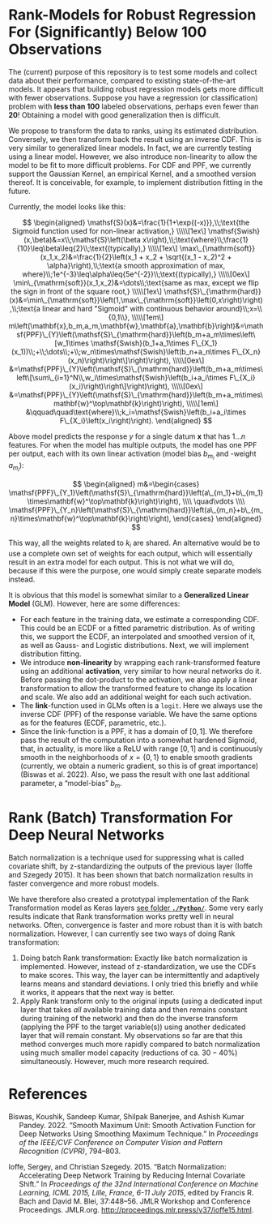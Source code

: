# Rank-Models for Robust Regression For (Significantly) Below 100 Observations

The (current) purpose of this repository is to test some models and
collect data about their performance, compared to existing
state-of-the-art models. It appears that building robust regression
models gets more difficult with fewer observations. Suppose you have a
regression (or classification) problem with **less than $100$** labeled
observations, perhaps even fewer than **$20$**! Obtaining a model with
good generalization then is difficult.

We propose to transform the data to ranks, using its estimated
distribution. Conversely, we then transform back the result using an
inverse CDF. This is very similar to generalized linear models. In fact,
we are currently testing using a linear model. However, we also
introduce non-linearity to allow the model to be fit to more difficult
problems. For CDF and PPF, we currently support the Gaussian Kernel, an
empirical Kernel, and a smoothed version thereof. It is conceivable, for
example, to implement distribution fitting in the future.

Currently, the model looks like this:

$$
\begin{aligned}
    \mathsf{S}(x)&=\frac{1}{1+\exp{(-x)}},\\;\text{the Sigmoid function used for non-linear activation,}
    \\\\\[1ex\]
    \mathsf{Swish}(x,\beta)&=x\\;\mathsf{S}\left(\beta x\right),\\;\text{where}\\;\frac{1}{10}\leq\beta\leq{2}\\;\text{(typically),}
    \\\\\[1ex\]
    \max\_{\mathrm{soft}}(x_1,x_2)&=\frac{1}{2}\left(x_1 + x_2 + \sqrt{(x_1 - x_2)^2 + \alpha}\right),\\;\text{a smooth approximation of max, where}\\;1e^{-3}\leq\alpha\leq{5e^{-2}}\\;\text{(typically),}
    \\\\\[0ex\]
    \min\_{\mathrm{soft}}(x_1,x_2)&=\dots\\;\text{same as max, except we flip the sign in front of the square root,}
    \\\\\[1ex\]
    \mathsf{S}\_{\mathrm{hard}}(x)&=\min\_{\mathrm{soft}}\left(1,\max\_{\mathrm{soft}}\left(0,x\right)\right),\\;\text{a linear and hard "Sigmoid" with continuous behavior around}\\;x=\\{0,1\\},
    \\\\\[1em\]
    m\left(\mathbf{x},b_m,a_m,\mathbf{w},\mathbf{a},\mathbf{b}\right)&=\mathsf{PPF}\_{Y}\left(\mathsf{S}\_{\mathrm{hard}}\left(b_m+a_m\times\left\[w_1\times \mathsf{Swish}(b_1+a_1\times F\_{X_1}(x_1))\\;+\\;\dots\\;+\\;w_n\times\mathsf{Swish}\left(b_n+a_n\times F\_{X_n}(x_n)\right)\right\]\right)\right),
    \\\\\[0ex\]
    &=\mathsf{PPF}\_{Y}\left(\mathsf{S}\_{\mathrm{hard}}\left(b_m+a_m\times\left\[\sum\_{i=1}^N\\,w_i\times\mathsf{Swish}\left(b_i+a_i\times F\_{X_i}(x_i)\right)\right\]\right)\right),
    \\\\\[0ex\]
    &=\mathsf{PPF}\_{Y}\left(\mathsf{S}\_{\mathrm{hard}}\left(b_m+a_m\times\mathbf{w}^\top\mathbf{k}\right)\right),
    \\\\\[1em\]
    &\qquad\quad\text{where}\\;k_i=\mathsf{Swish}\left(b_i+a_i\times F\_{X_i}\left(x_i\right)\right).
\end{aligned}
$$

Above model predicts the response $y$ for a single datum $\mathbf{x}$
that has $1\dots n$ features. For when the model has multiple outputs,
the model has one PPF per output, each with its own linear activation
(model bias $b_{m_i}$ and -weight $a_{m_i}$):

$$
\begin{aligned}
    m&=\begin{cases}
        \mathsf{PPF}\_{Y_1}\left(\mathsf{S}\_{\mathrm{hard}}\left(a\_{m_1}+b\_{m_1}\times\mathbf{w}^\top\mathbf{k}\right)\right),
        \\\\
        \quad\vdots
        \\\\
        \mathsf{PPF}\_{Y_n}\left(\mathsf{S}\_{\mathrm{hard}}\left(a\_{m_n}+b\_{m_n}\times\mathbf{w}^\top\mathbf{k}\right)\right),
    \end{cases}
\end{aligned}
$$

This way, all the weights related to $k_i$ are shared. An alternative
would be to use a complete own set of weights for each output, which
will essentially result in an extra model for each output. This is not
what we will do, because if this were the purpose, one would simply
create separate models instead.

It is obvious that this model is somewhat similar to a **Generalized
Linear Model** (GLM). However, here are some differences:

- For each feature in the training data, we estimate a corresponding
  CDF. This could be an ECDF or a fitted parametric distribution. As of
  writing this, we support the ECDF, an interpolated and smoothed
  version of it, as well as Gauss- and Logistic distributions. Next, we
  will implement distribution fitting.
- We introduce **non-linearity** by wrapping each rank-transformed
  feature using an additional **activation**, very similar to how neural
  networks do it. Before passing the dot-product to the activation, we
  also apply a linear transformation to allow the transformed feature to
  change its location and scale. We also add an additional weight for
  each such activation.
- The **link**-function used in GLMs often is a `logit`. Here we always
  use the inverse CDF (PPF) of the response variable. We have the same
  options as for the features (ECDF, parametric, etc.).
- Since the link-function is a PPF, it has a domain of $[0,1]$. We
  therefore pass the result of the computation into a somewhat hardened
  Sigmoid, that, in actuality, is more like a ReLU with range $[0,1]$
  and is continuously smooth in the neighborhoods of $x=\{0,1\}$ to
  enable smooth gradients (currently, we obtain a numeric gradient, so
  this is of great importance) (Biswas et al. 2022). Also, we pass the
  result with one last additional parameter, a “model-bias” $b_m$.

# Rank (Batch) Transformation For Deep Neural Networks

Batch normalization is a technique used for suppressing what is called
covariate shift, by z-standardizing the outputs of the previous layer
(Ioffe and Szegedy 2015). It has been shown that batch normalization
results in faster convergence and more robust models.

We have therefore also created a prototypal implementation of the Rank
Transformation model as Keras layers [see folder
**`./Python/`**](./Python). Some very early results indicate that Rank
transformation works pretty well in neural networks. Often, convergence
is faster and more robust than it is with batch normalization. However,
I can currently see two ways of doing Rank transformation:

1.  Doing batch Rank transformation: Exactly like batch normalization is
    implemented. However, instead of z-standardization, we use the CDFs
    to make scores. This way, the layer can be intermittently and
    adaptively learns means and standard deviations. I only tried this
    briefly and while it works, it appears that the next way is better.
2.  Apply Rank transform only to the original inputs (using a dedicated
    input layer that takes *all* available training data and then
    remains constant during training of the network) and then do the
    inverse transform (applying the PPF to the target variable(s)) using
    another dedicated layer that will remain constant. My observations
    so far are that this method converges much more rapidly compared to
    batch normalization using much smaller model capacity (reductions of
    ca. $30-40$%) simultaneously. However, much more research required.

# References

<div id="refs" class="references csl-bib-body hanging-indent">

<div id="ref-Biswas_2022_CVPR" class="csl-entry">

Biswas, Koushik, Sandeep Kumar, Shilpak Banerjee, and Ashish Kumar
Pandey. 2022. “Smooth Maximum Unit: Smooth Activation Function for Deep
Networks Using Smoothing Maximum Technique.” In *Proceedings of the
IEEE/CVF Conference on Computer Vision and Pattern Recognition (CVPR)*,
794–803.

</div>

<div id="ref-IoffeS15" class="csl-entry">

Ioffe, Sergey, and Christian Szegedy. 2015. “Batch Normalization:
Accelerating Deep Network Training by Reducing Internal Covariate
Shift.” In *Proceedings of the 32nd International Conference on Machine
Learning, ICML 2015, Lille, France, 6-11 July 2015*, edited by Francis
R. Bach and David M. Blei, 37:448–56. JMLR Workshop and Conference
Proceedings. JMLR.org. <http://proceedings.mlr.press/v37/ioffe15.html>.

</div>

</div>

